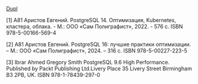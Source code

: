 [Dupl](https://github.com/AV-ghub/PostgreSQL/blob/main/004%20%D0%9E%D0%BF%D1%82%D0%B8%D0%BC%D0%B8%D0%B7%D0%B0%D1%86%D0%B8%D1%8F/%D0%9F%D1%80%D0%B0%D0%BA%D1%82%D0%B8%D0%BA%D0%B0%20%D0%BE%D0%BF%D1%82%D0%B8%D0%BC%D0%B8%D0%B7%D0%B0%D1%86%D0%B8%D0%B8/Links.md)

[1] А81 Аристов Евгений. PostgreSQL 14. Оптимизация, Kubernetes, кластера, облака. - М.: ООО «Сам Полиграфист», 2022. - 576 с. ISBN 978-5-00166-569-4

[2] А81 Аристов Евгений. PostgreSQL 16: лучшие практики оптимизации. – М.: ООО «Сам Полиграфист», 2024. – 316 с. ISBN 978-5-00227-223-5

[3] Ibrar Ahmed Gregory Smith PostgreSQL 9.6 High Performance. Published by Packt Publishing Ltd.Livery Place 35 Livery Street Birmingham B3 2PB, UK. ISBN 978-1-78439-297-0
